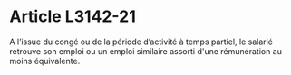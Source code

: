 # Article L3142-21

A l’issue du congé ou de la période d’activité à temps partiel, le salarié retrouve son emploi ou un emploi similaire assorti d'une rémunération au moins équivalente.
